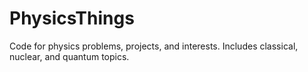 # PhysicsThings
Code for physics problems, projects, and interests. Includes classical, nuclear, and quantum topics.
